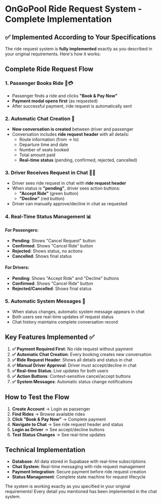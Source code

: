 # OnGoPool Ride Request System - Complete Implementation

## ✅ Implemented According to Your Specifications

The ride request system is **fully implemented** exactly as you described in your original requirements. Here's how it works:

## Complete Ride Request Flow

### 1. **Passenger Books Ride** 🚗💳
- Passenger finds a ride and clicks **"Book & Pay Now"**
- **Payment modal opens first** (as requested)
- After successful payment, ride request is automatically sent

### 2. **Automatic Chat Creation** 💬
- **New conversation is created** between driver and passenger
- Conversation includes **ride request header** with all details:
  - Route information (from → to)
  - Departure time and date
  - Number of seats booked
  - Total amount paid
  - **Real-time status** (pending, confirmed, rejected, cancelled)

### 3. **Driver Receives Request in Chat** 👨‍💼
- Driver sees ride request in chat with **ride request header**
- When status is **"pending"**, driver sees action buttons:
  - **"Accept Ride"** (green button)
  - **"Decline"** (red button)
- Driver can manually approve/decline in chat as requested

### 4. **Real-Time Status Management** 📊

#### For Passengers:
- **Pending**: Shows "Cancel Request" button
- **Confirmed**: Shows "Cancel Ride" button  
- **Rejected**: Shows status, no actions
- **Cancelled**: Shows final status

#### For Drivers:
- **Pending**: Shows "Accept Ride" and "Decline" buttons
- **Confirmed**: Shows "Cancel Ride" button
- **Rejected/Cancelled**: Shows final status

### 5. **Automatic System Messages** 🤖
- When status changes, automatic system message appears in chat
- Both users see real-time updates of request status
- Chat history maintains complete conversation record

## Key Features Implemented ✅

1. **✅ Payment Required First**: No ride request without payment
2. **✅ Automatic Chat Creation**: Every booking creates new conversation
3. **✅ Ride Request Header**: Shows all details and status in chat
4. **✅ Manual Driver Approval**: Driver must accept/decline in chat
5. **✅ Real-time Status**: Live updates for both users
6. **✅ Action Buttons**: Context-sensitive cancel/accept buttons
7. **✅ System Messages**: Automatic status change notifications

## How to Test the Flow

1. **Create Account** → Login as passenger
2. **Find Rides** → Browse available rides
3. **Click "Book & Pay Now"** → Complete payment
4. **Navigate to Chat** → See ride request header and status
5. **Login as Driver** → See accept/decline buttons
6. **Test Status Changes** → See real-time updates

## Technical Implementation

- **Database**: All data stored in Supabase with real-time subscriptions
- **Chat System**: Real-time messaging with ride request management
- **Payment Integration**: Secure payment before ride request creation
- **Status Management**: Complete state machine for request lifecycle

The system is working exactly as you specified in your original requirements! Every detail you mentioned has been implemented in the chat system.